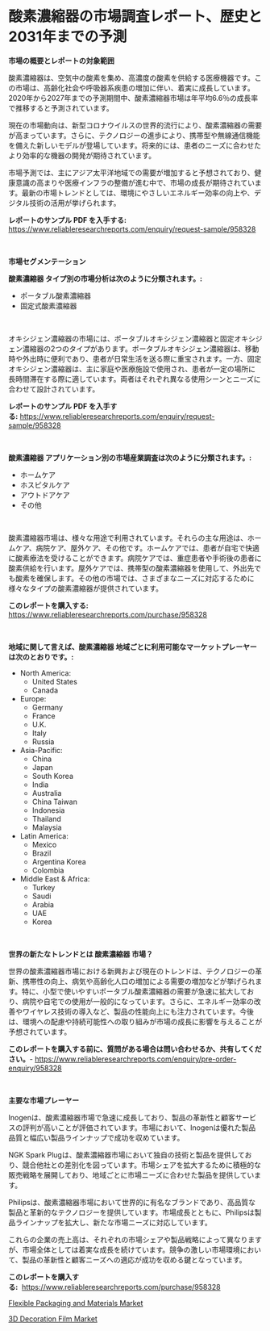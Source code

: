 <p><h1>酸素濃縮器の市場調査レポート、歴史と2031年までの予測</h1></p><p><strong>市場の概要とレポートの対象範囲</strong></p>
<p><p>酸素濃縮器は、空気中の酸素を集め、高濃度の酸素を供給する医療機器です。この市場は、高齢化社会や呼吸器系疾患の増加に伴い、着実に成長しています。2020年から2027年までの予測期間中、酸素濃縮器市場は年平均6.6％の成長率で推移すると予測されています。</p><p>現在の市場動向は、新型コロナウイルスの世界的流行により、酸素濃縮器の需要が高まっています。さらに、テクノロジーの進歩により、携帯型や無線通信機能を備えた新しいモデルが登場しています。将来的には、患者のニーズに合わせたより効率的な機器の開発が期待されています。</p><p>市場予測では、主にアジア太平洋地域での需要が増加すると予想されており、健康意識の高まりや医療インフラの整備が進む中で、市場の成長が期待されています。最新の市場トレンドとしては、環境にやさしいエネルギー効率の向上や、デジタル技術の活用が挙げられます。</p></p>
<p><strong>レポートのサンプル PDF を入手する:</strong> <a href="https://www.reliableresearchreports.com/enquiry/request-sample/958328">https://www.reliableresearchreports.com/enquiry/request-sample/958328</a></p>
<p>&nbsp;</p>
<p><strong>市場セグメンテーション</strong></p>
<p><strong>酸素濃縮器 タイプ別の市場分析は次のように分類されます。:</strong></p>
<p><ul><li>ポータブル酸素濃縮器</li><li>固定式酸素濃縮器</li></ul></p>
<p>&nbsp;</p>
<p><p>オキシジェン濃縮器の市場には、ポータブルオキシジェン濃縮器と固定オキシジェン濃縮器の2つのタイプがあります。ポータブルオキシジェン濃縮器は、移動時や外出時に便利であり、患者が日常生活を送る際に重宝されます。一方、固定オキシジェン濃縮器は、主に家庭や医療施設で使用され、患者が一定の場所に長時間滞在する際に適しています。両者はそれぞれ異なる使用シーンとニーズに合わせて設計されています。</p></p>
<p><strong>レポートのサンプル PDF を入手する:</strong>&nbsp;<a href="https://www.reliableresearchreports.com/enquiry/request-sample/958328">https://www.reliableresearchreports.com/enquiry/request-sample/958328</a></p>
<p>&nbsp;</p>
<p><strong> 酸素濃縮器 アプリケーション別の市場産業調査は次のように分類されます。:</strong></p>
<p><ul><li>ホームケア</li><li>ホスピタルケア</li><li>アウトドアケア</li><li>その他</li></ul></p>
<p>&nbsp;</p>
<p><p>酸素濃縮器市場は、様々な用途で利用されています。それらの主な用途は、ホームケア、病院ケア、屋外ケア、その他です。ホームケアでは、患者が自宅で快適に酸素療法を受けることができます。病院ケアでは、重症患者や手術後の患者に酸素供給を行います。屋外ケアでは、携帯型の酸素濃縮器を使用して、外出先でも酸素を確保します。その他の市場では、さまざまなニーズに対応するために様々なタイプの酸素濃縮器が提供されています。</p></p>
<p><strong>このレポートを購入する:</strong>&nbsp; <a href="https://www.reliableresearchreports.com/purchase/958328">https://www.reliableresearchreports.com/purchase/958328</a></p>
<p>&nbsp;</p>
<p><strong>地域に関して言えば、酸素濃縮器 地域ごとに利用可能なマーケットプレーヤーは次のとおりです。:</strong></p>
<p><ul>
    <li>
        North America:
        <ul>
            <li>United States</li>
            <li>Canada</li>
        </ul>
    </li>
    <li>
        Europe:
        <ul>
            <li>Germany</li>
            <li>France</li>
            <li>U.K.</li>
            <li>Italy</li>
            <li>Russia</li>
        </ul>
    </li>
    <li>
        Asia-Pacific:
        <ul>
            <li>China</li>
            <li>Japan</li>
            <li>South Korea</li>
            <li>India</li>
            <li>Australia</li>
            <li>China Taiwan</li>
            <li>Indonesia</li>
            <li>Thailand</li>
            <li>Malaysia</li>
        </ul>
    </li>
    <li>
        Latin America:
        <ul>
            <li>Mexico</li>
            <li>Brazil</li>
            <li>Argentina Korea</li>
            <li>Colombia</li>
        </ul>
    </li>
    <li>
        Middle East & Africa:
        <ul>
            <li>Turkey</li>
            <li>Saudi</li>
            <li>Arabia</li>
            <li>UAE</li>
            <li>Korea</li>
        </ul>
    </li>
    </ul></p>
<p>&nbsp;</p>
<p><strong>世界の新たなトレンドとは 酸素濃縮器 市場？</strong></p>
<p><p>世界の酸素濃縮器市場における新興および現在のトレンドは、テクノロジーの革新、携帯性の向上、病気や高齢化人口の増加による需要の増加などが挙げられます。特に、小型で使いやすいポータブル酸素濃縮器の需要が急速に拡大しており、病院や自宅での使用が一般的になっています。さらに、エネルギー効率の改善やワイヤレス技術の導入など、製品の性能向上にも注力されています。今後は、環境への配慮や持続可能性への取り組みが市場の成長に影響を与えることが予想されています。</p></p>
<p><strong>このレポートを購入する前に、質問がある場合は問い合わせるか、共有してください。</strong>- <a href="https://www.reliableresearchreports.com/enquiry/pre-order-enquiry/958328">https://www.reliableresearchreports.com/enquiry/pre-order-enquiry/958328</a></p>
<p>&nbsp;</p>
<p><strong>主要な市場プレーヤー</strong></p>
<p><p>Inogenは、酸素濃縮器市場で急速に成長しており、製品の革新性と顧客サービスの評判が高いことが評価されています。市場において、Inogenは優れた製品品質と幅広い製品ラインナップで成功を収めています。</p><p>NGK Spark Plugは、酸素濃縮器市場において独自の技術と製品を提供しており、競合他社との差別化を図っています。市場シェアを拡大するために積極的な販売戦略を展開しており、地域ごとに市場ニーズに合わせた製品を提供しています。</p><p>Philipsは、酸素濃縮器市場において世界的に有名なブランドであり、高品質な製品と革新的なテクノロジーを提供しています。市場成長とともに、Philipsは製品ラインナップを拡大し、新たな市場ニーズに対応しています。</p><p>これらの企業の売上高は、それぞれの市場シェアや製品戦略によって異なりますが、市場全体としては着実な成長を続けています。競争の激しい市場環境において、製品の革新性と顧客ニーズへの適応が成功を収める鍵となっています。</p></p>
<p><strong>このレポートを購入する:</strong>&nbsp;&nbsp;<a href="https://www.reliableresearchreports.com/purchase/958328">https://www.reliableresearchreports.com/purchase/958328</a></p>
<p><p><a href="https://circular-yam-9b9.notion.site/Flexible-Packaging-and-Materials-Market-Share-Market-New-Trends-Analysis-Report-By-Type-By-Applic-6f7da28689b4459d90f34fb01b6f5f42">Flexible Packaging and Materials Market</a></p><p><a href="https://cedar-agate-3da.notion.site/Decoding-the-3D-Decoration-Film-Market-A-Deep-Dive-into-the-Latest-Market-Trends-Market-Segmentati-b6893bc5866243e08a3e08771fd8fedb">3D Decoration Film Market</a></p></p>